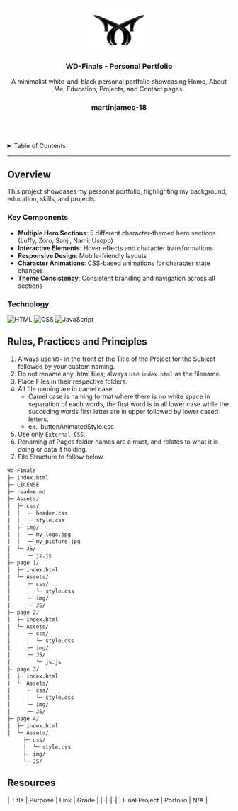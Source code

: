 <a name="readme-top"></a>

<br/>

<br />
<div align="center">
  <a href="https://github.com/martinjames-18/">
    <img src="./assets/img/my_logo.jpg" alt="Portfolio Logo" width="130" height="100">
  </a>

  <h3 align="center">WD-Finals - Personal Portfolio</h3>
</div>

<div align="center">
  A minimalist white-and-black personal portfolio showcasing Home, About Me, Education, Projects, and Contact pages.
  
  <h3 align="center">martinjames-18</h3>
</div>
<br />




<br />
<br />

<!-- TODO: If you want to add more layers for your readme -->
<details>
  <summary>Table of Contents</summary>
  <ol>
    <li>
      <a href="#overview">Overview</a>
      <ol>
        <li>
          <a href="#key-components">Key Components</a>
        </li>
        <li>
          <a href="#technology">Technology</a>
        </li>
      </ol>
    </li>
    <li>
      <a href="#rules-practices-and-principles">Rules, Practices and Principles</a>
    </li>
    <li>
      <a href="#resources">Resources</a>
    </li>
  </ol>
</details>

---

## Overview

This project showcases my personal portfolio, highlighting my background, education, skills, and projects.

### Key Components
- **Multiple Hero Sections**: 5 different character-themed hero sections (Luffy, Zoro, Sanji, Nami, Usopp)
- **Interactive Elements**: Hover effects and character transformations
- **Responsive Design**: Mobile-friendly layouts
- **Character Animations**: CSS-based animations for character state changes
- **Theme Consistency**: Consistent branding and navigation across all sections

### Technology
![HTML](https://img.shields.io/badge/HTML-E34F26?style=for-the-badge&logo=html5&logoColor=white)
![CSS](https://img.shields.io/badge/CSS-1572B6?style=for-the-badge&logo=css3&logoColor=white)
![JavaScript](https://img.shields.io/badge/JavaScript-F7DF1E?style=for-the-badge&logo=javascript&logoColor=black)


## Rules, Practices and Principles
1. Always use `WD-` in the front of the Title of the Project for the Subject followed by your custom naming.
2. Do not rename any .html files; always use `index.html` as the filename.
3. Place Files in their respective folders.
4. All file naming are in camel case.
   - Camel case is naming format where there is no white space in separation of each words, the first word is in all lower case while the succeding words first letter are in upper followed by lower cased letters.
   - ex.: buttonAnimatedStyle.css
5. Use only `External CSS`.
6. Renaming of Pages folder names are a must, and relates to what it is doing or data it holding.
7. File Structure to follow below.

```
Wd-Finals
├─ index.html
├─ LICENSE
├─ readme.md
├─ Assets/
│  ├─ css/
│  │  ├─ header.css
│  │  └─ style.css
│  ├─ img/
│  │  ├─ my_logo.jpg
│  │  └─ my_picture.jpg
│  └─ JS/
│     └─ js.js
├─ page 1/
│  ├─ index.html
│  └─ Assets/
│     ├─ css/
│     │  └─ style.css
│     ├─ img/
│     └─ JS/
├─ page 2/
│  ├─ index.html
│  └─ Assets/
│     ├─ css/
│     │  └─ style.css
│     ├─ img/
│     └─ JS/
│        └─ js.js
├─ page 3/
│  ├─ index.html
│  └─ Assets/
│     ├─ css/
│     │  └─ style.css
│     ├─ img/
│     └─ JS/
├─ page 4/
│  ├─ index.html
│  └─ Assets/
     ├─ css/
     │  └─ style.css
     ├─ img/
     └─ JS/
```

## Resources

| Title | Purpose | Link | Grade |
|-|-|-|
| Final Project | Porfolio |  N/A |